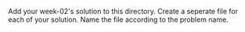 Add your week-02's solution to this directory.
Create a seperate file for each of your solution. Name the file according to the problem name.

